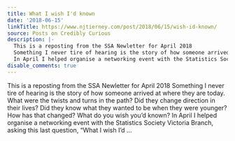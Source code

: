 ```yaml
---
title: What I wish I'd known
date: '2018-06-15'
linkTitle: https://www.njtierney.com/post/2018/06/15/wish-id-known/
source: Posts on Credibly Curious
description: |-
  This is a reposting from the SSA Newletter for April 2018
  Something I never tire of hearing is the story of how someone arrived at where they are today. What were the twists and turns in the path? Did they change direction in their lives? Did they know what they wanted to be when they were younger? How has that changed? What do you wish you&rsquo;d known?
  In April I helped organise a networking event with the Statistics Society Victoria Branch, asking this last question, &ldquo;What I wish I&rsquo;d ...
disable_comments: true
---
```

This is a reposting from the SSA Newletter for April 2018
Something I never tire of hearing is the story of how someone arrived at where they are today. What were the twists and turns in the path? Did they change direction in their lives? Did they know what they wanted to be when they were younger? How has that changed? What do you wish you&rsquo;d known?
In April I helped organise a networking event with the Statistics Society Victoria Branch, asking this last question, &ldquo;What I wish I&rsquo;d ...